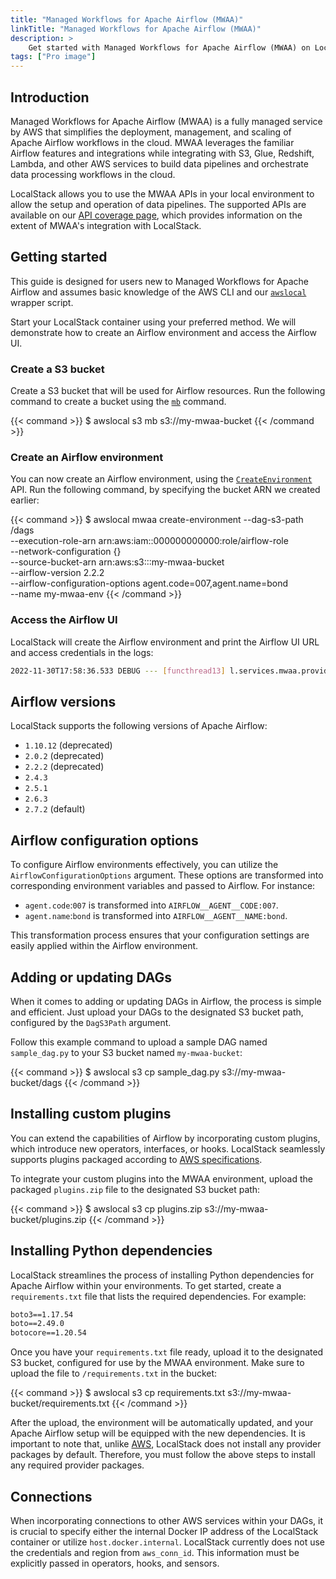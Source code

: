 ```yaml
---
title: "Managed Workflows for Apache Airflow (MWAA)"
linkTitle: "Managed Workflows for Apache Airflow (MWAA)"
description: >
    Get started with Managed Workflows for Apache Airflow (MWAA) on LocalStack
tags: ["Pro image"]
---
```


## Introduction

Managed Workflows for Apache Airflow (MWAA) is a fully managed service by AWS that simplifies the deployment, management, and scaling of Apache Airflow workflows in the cloud.
MWAA leverages the familiar Airflow features and integrations while integrating with S3, Glue, Redshift, Lambda, and other AWS services to build data pipelines and orchestrate data processing workflows in the cloud.

LocalStack allows you to use the MWAA APIs in your local environment to allow the setup and operation of data pipelines.
The supported APIs are available on our [API coverage page](https://docs.localstack.cloud/references/coverage/coverage_mwaa/), which provides information on the extent of MWAA's integration with LocalStack.

## Getting started

This guide is designed for users new to Managed Workflows for Apache Airflow and assumes basic knowledge of the AWS CLI and our [`awslocal`](https://github.com/localstack/awscli-local) wrapper script.

Start your LocalStack container using your preferred method.
We will demonstrate how to create an Airflow environment and access the Airflow UI.

### Create a S3 bucket

Create a S3 bucket that will be used for Airflow resources.
Run the following command to create a bucket using the [`mb`](https://docs.aws.amazon.com/cli/latest/reference/s3/mb.html) command.


{{< command >}}
$ awslocal s3 mb s3://my-mwaa-bucket
{{< /command >}}

### Create an Airflow environment

You can now create an Airflow environment, using the [`CreateEnvironment`](https://docs.aws.amazon.com/mwaa/latest/API/API_CreateEnvironment.html) API.
Run the following command, by specifying the bucket ARN we created earlier:

{{< command >}}
$ awslocal mwaa create-environment --dag-s3-path /dags \
        --execution-role-arn arn:aws:iam::000000000000:role/airflow-role \
        --network-configuration {} \
        --source-bucket-arn arn:aws:s3:::my-mwaa-bucket \
        --airflow-version 2.2.2 \
        --airflow-configuration-options agent.code=007,agent.name=bond \
        --name my-mwaa-env
{{< /command >}}

### Access the Airflow UI

LocalStack will create the Airflow environment and print the Airflow UI URL and access credentials in the logs:

```bash
2022-11-30T17:58:36.533 DEBUG --- [functhread13] l.services.mwaa.provider   : Airflow available at http://localhost.localstack.cloud:4510 with username=localstack and password=localstack
```

## Airflow versions

LocalStack supports the following versions of Apache Airflow:

- `1.10.12` (deprecated)
- `2.0.2` (deprecated)
- `2.2.2` (deprecated)
- `2.4.3`
- `2.5.1`
- `2.6.3`
- `2.7.2` (default)

## Airflow configuration options

To configure Airflow environments effectively, you can utilize the `AirflowConfigurationOptions` argument.
These options are transformed into corresponding environment variables and passed to Airflow.
For instance:

-   `agent.code`:`007` is transformed into `AIRFLOW__AGENT__CODE:007`.
-   `agent.name`:`bond` is transformed into `AIRFLOW__AGENT__NAME:bond`.

This transformation process ensures that your configuration settings are easily applied within the Airflow environment.

## Adding or updating DAGs

When it comes to adding or updating DAGs in Airflow, the process is simple and efficient.
Just upload your DAGs to the designated S3 bucket path, configured by the `DagS3Path` argument.

Follow this example command to upload a sample DAG named `sample_dag.py` to your S3 bucket named `my-mwaa-bucket`:

{{< command >}} 
$ awslocal s3 cp sample_dag.py s3://my-mwaa-bucket/dags 
{{< /command >}}

## Installing custom plugins

You can extend the capabilities of Airflow by incorporating custom plugins, which introduce new operators, interfaces, or hooks.
LocalStack seamlessly supports plugins packaged according to [AWS specifications](https://docs.aws.amazon.com/mwaa/latest/userguide/configuring-dag-import-plugins.html#configuring-dag-plugins-test-create).

To integrate your custom plugins into the MWAA environment, upload the packaged `plugins.zip` file to the designated S3 bucket path:

{{< command >}}
$ awslocal s3 cp plugins.zip s3://my-mwaa-bucket/plugins.zip
{{< /command >}}

## Installing Python dependencies

LocalStack streamlines the process of installing Python dependencies for Apache Airflow within your environments.
To get started, create a `requirements.txt` file that lists the required dependencies.
For example:

```txt
boto3==1.17.54
boto==2.49.0
botocore==1.20.54
```

Once you have your `requirements.txt` file ready, upload it to the designated S3 bucket, configured for use by the MWAA environment.
Make sure to upload the file to `/requirements.txt` in the bucket:

{{< command >}}
$ awslocal s3 cp requirements.txt s3://my-mwaa-bucket/requirements.txt
{{< /command >}}

After the upload, the environment will be automatically updated, and your Apache Airflow setup will be equipped with the new dependencies.
It is important to note that, unlike [AWS](https://docs.aws.amazon.com/mwaa/latest/userguide/connections-packages.html), LocalStack does not install any provider packages by default.
Therefore, you must follow the above steps to install any required provider packages.

## Connections

When incorporating connections to other AWS services within your DAGs, it is crucial to specify either the internal Docker IP address of the LocalStack container or utilize `host.docker.internal`.
LocalStack currently does not use the credentials and region from `aws_conn_id`.
This information must be explicitly passed in operators, hooks, and sensors.
